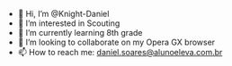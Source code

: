 - 👋 Hi, I’m @Knight-Daniel
- 👀 I’m interested in Scouting
- 🌱 I’m currently learning 8th grade
- 💞️ I’m looking to collaborate on my Opera GX browser
- 📫 How to reach me: daniel.soares@alunoeleva.com.br

<!---
Knight-Daniel/Knight-Daniel is a ✨ special ✨ repository because its `README.md` (this file) appears on your GitHub profile.
You can click the Preview link to take a look at your changes.
--->
